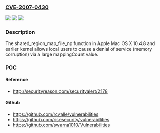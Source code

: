 ### [CVE-2007-0430](https://cve.mitre.org/cgi-bin/cvename.cgi?name=CVE-2007-0430)
![](https://img.shields.io/static/v1?label=Product&message=n%2Fa&color=blue)
![](https://img.shields.io/static/v1?label=Version&message=n%2Fa&color=blue)
![](https://img.shields.io/static/v1?label=Vulnerability&message=n%2Fa&color=brighgreen)

### Description

The shared_region_map_file_np function in Apple Mac OS X 10.4.8 and earlier kernel allows local users to cause a denial of service (memory corruption) via a large mappingCount value.

### POC

#### Reference
- http://securityreason.com/securityalert/2178

#### Github
- https://github.com/rcvalle/vulnerabilities
- https://github.com/risesecurity/vulnerabilities
- https://github.com/swarna1010/Vulnerabilities


